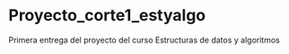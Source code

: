 # Proyecto_corte1_estyalgo
Primera entrega del proyecto del curso Estructuras de datos y algoritmos
